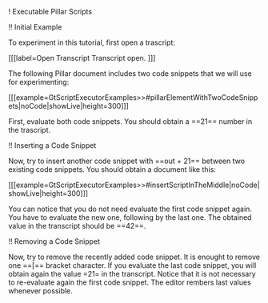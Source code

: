 ! Executable Pillar Scripts

!! Initial Example 

To experiment in this tutorial, first open a trascript:

[[[label=Open Transcript
Transcript open.
]]]

The following Pillar document includes two code snippets that we will use for experimenting:

[[[example=GtScriptExecutorExamples>>#pillarElementWithTwoCodeSnippets|noCode|showLive|height=300]]]

First, evaluate both code snippets. You should obtain a ==21== number in the trascript.

!! Inserting a Code Snippet

Now, try to insert another code snippet with ==out + 21== between two existing code snippets. You should obtain a document like this: 

[[[example=GtScriptExecutorExamples>>#insertScriptInTheMiddle|noCode|showLive|height=300]]]

You can notice that you do not need evaluate the first code snippet again. You have to evaluate the new one, following by the last one. The obtained value in the transcript should be ==42==.

!! Removing a Code Snippet

Now, try to remove the recently added code snippet. It is enought to remove one ==[== bracket character. If you evaluate the last code snippet, you will obtain again the value =21= in the transcript. Notice that it is not necessary to re-evaluate again the first code snippet. The editor rembers last values whenever possible.
 